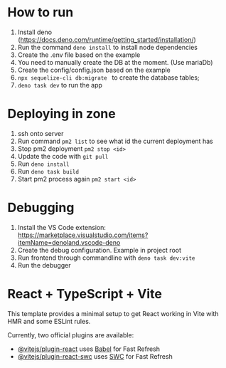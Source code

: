 # How to run

1. Install deno (https://docs.deno.com/runtime/getting_started/installation/)
2. Run the command ```deno install``` to install node dependencies
3. Create the .env file based on the example
4. You need to manually create the DB at the moment. (Use mariaDb)
5. Create the config/config.json based on the example
6. ```npx sequelize-cli db:migrate ``` to create the database tables;
7. ```deno task dev``` to run the app

# Deploying in zone
1. ssh onto server 
2. Run command ```pm2 list``` to see what id the current deployment has
3. Stop pm2 deployment ```pm2 stop <id>```
4. Update the code with ```git pull```
5. Run ```deno install```
6. Run ```deno task build```
7. Start pm2 process again ```pm2 start <id>```


# Debugging

1. Install the VS Code extension: https://marketplace.visualstudio.com/items?itemName=denoland.vscode-deno
2. Create the debug configuration. Example in project root
3. Run frontend through commandline with ```deno task dev:vite```
4. Run the debugger

# React + TypeScript + Vite

This template provides a minimal setup to get React working in Vite with HMR and some ESLint rules.

Currently, two official plugins are available:

- [@vitejs/plugin-react](https://github.com/vitejs/vite-plugin-react/blob/main/packages/plugin-react/README.md) uses [Babel](https://babeljs.io/) for Fast Refresh
- [@vitejs/plugin-react-swc](https://github.com/vitejs/vite-plugin-react-swc) uses [SWC](https://swc.rs/) for Fast Refresh
